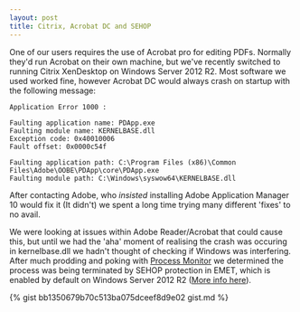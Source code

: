 ```yaml
---
layout: post
title: Citrix, Acrobat DC and SEHOP
---
```


One of our users requires the use of Acrobat pro for editing PDFs. Normally they'd run Acrobat on their own machine, but we've recently switched to running Citrix XenDesktop on Windows Server 2012 R2. Most software we used worked fine, however Acrobat DC would always crash on startup with the following message:

    Application Error 1000 :
 
    Faulting application name: PDApp.exe
    Faulting module name: KERNELBASE.dll
    Exception code: 0x40010006
    Fault offset: 0x0000c54f

    Faulting application path: C:\Program Files (x86)\Common Files\Adobe\OOBE\PDApp\core\PDApp.exe
    Faulting module path: C:\Windows\syswow64\KERNELBASE.dll

After contacting Adobe, who *insisted* installing Adobe Application Manager 10 would fix it (It didn't) we spent a long time trying many different 'fixes' to no avail.

We were looking at issues within Adobe Reader/Acrobat that could cause this, but until we had the 'aha' moment of realising the crash was occuring in kernelbase.dll we hadn't thought of checking if Windows was interfering. After much prodding and poking with [Process Monitor](https://technet.microsoft.com/en-us/sysinternals/processmonitor.aspx) we determined the process was being terminated by SEHOP protection in EMET, which is enabled by default on Windows Server 2012 R2 ([More info here](https://krebsonsecurity.com/2013/06/windows-security-101-emet-4-0/)).

{% gist bb1350679b70c513ba075dceef8d9e02 gist.md %}